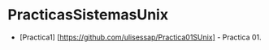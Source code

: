 # PracticasSistemasUnix

- [Practica1] [https://github.com/ulisessap/Practica01SUnix] - Practica 01.
